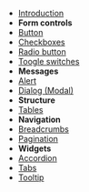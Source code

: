 - [Introduction](custom-elements/README)
- **Form controls**
 - [Button](custom-elements/Form-Button)
 - [Checkboxes](custom-elements/Form-Checkboxes)
 - [Radio button](custom-elements/Form-Radio-buttons) 
 - [Toogle switches](custom-elements/Form-Toogle-switches)
- **Messages**
 - [Alert](custom-elements/Message-Alert)
 - [Dialog (Modal)](custom-elements/Message-Dialog-Modal)
- **Structure**
 - [Tables](custom-elements/Structure-Tables)
- **Navigation**
 - [Breadcrumbs](custom-elements/Navigation-Breadcrumbs) 
 - [Pagination](custom-elements/Navigation-Pagination) 
- **Widgets**
 - [Accordion](custom-elements/Widget-Accordions)
 - [Tabs](custom-elements/Widget-Tabs)
 - [Tooltip](custom-elements/Widget-Tooltip)
